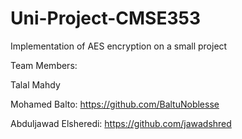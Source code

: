 # Uni-Project-CMSE353
Implementation of AES encryption on a small project

Team Members: 

Talal Mahdy 

Mohamed Balto: https://github.com/BaltuNoblesse

Abduljawad Elsheredi: https://github.com/jawadshred
